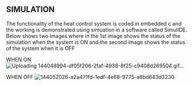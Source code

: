 ## SIMULATION
The functionality of the heat control system is coded in embedded c and the working is demonstrated using simuation in a software called SimulIDE. 
Below shows two images where in the 1st image shows the status of the simulation when the system is ON and the second image shows the status of the system when it is OFF

WHEN ON
![Uploading 144048994-df05f206-2faf-4938-8f25-c9408d269504.gif…]()

WHEN OFF
![144052026-a2a471fd-1edf-4e68-9775-a8bd643d3230](https://user-images.githubusercontent.com/94304445/144243129-a8dc6a83-a528-4d64-8c5f-e62f72287c55.png)
